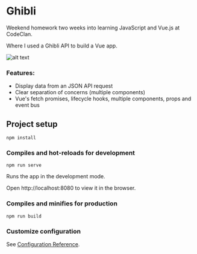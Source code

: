 # Ghibli

Weekend homework two weeks into learning JavaScript and Vue.js at CodeClan. 

Where I used a Ghibli API to build a Vue app.

![alt text](https://github.com/samshum90/Wk7_Wkend_Hw_Ghilbli_Vue_API/raw/master/src/assets/Ghibli_App.gif "Ghibli App Gif")

### Features:
* Display data from an JSON API request
* Clear separation of concerns (multiple components)
* Vue's fetch promises, lifecycle hooks, multiple components, props and event bus

## Project setup
```
npm install
```

### Compiles and hot-reloads for development
```
npm run serve
```
Runs the app in the development mode.

Open http://localhost:8080 to view it in the browser.

### Compiles and minifies for production
```
npm run build
```

### Customize configuration
See [Configuration Reference](https://cli.vuejs.org/config/).
